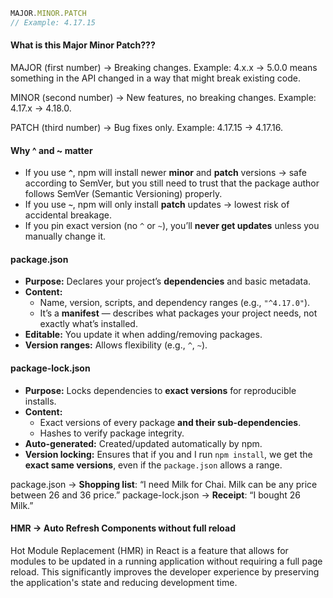 ```js
MAJOR.MINOR.PATCH
// Example: 4.17.15
```

#### What is this Major Minor Patch???

MAJOR (first number) → Breaking changes.
	Example: 4.x.x → 5.0.0 means something in the API changed in a way that might break existing code.

MINOR (second number) → New features, no breaking changes.
    Example: 4.17.x → 4.18.0.

PATCH (third number) → Bug fixes only.
    Example: 4.17.15 → 4.17.16.

#### Why ^ and ~ matter

- If you use **`^`**, npm will install newer **minor** and **patch** versions → safe according to SemVer, but you still need to trust that the package author follows SemVer (Semantic Versioning) properly.
- If you use **`~`**, npm will only install **patch** updates → lowest risk of accidental breakage.
- If you pin exact version (no `^` or `~`), you’ll **never get updates** unless you manually change it.


#### package.json

- **Purpose:** Declares your project’s **dependencies** and basic metadata.
- **Content:**
    - Name, version, scripts, and dependency ranges (e.g., `"^4.17.0"`).
    - It’s a **manifest** — describes what packages your project needs, not exactly what’s installed.
- **Editable:** You update it when adding/removing packages.
- **Version ranges:** Allows flexibility (e.g., `^`, `~`).

#### package-lock.json

- **Purpose:** Locks dependencies to **exact versions** for reproducible installs.
- **Content:**
    - Exact versions of every package **and their sub-dependencies**.
    - Hashes to verify package integrity.
- **Auto-generated:** Created/updated automatically by npm.
- **Version locking:** Ensures that if you and I run `npm install`, we get the **exact same versions**, even if the `package.json` allows a range.

package.json → **Shopping list**: “I need Milk for Chai. Milk can be any price between 26 and 36 price.”
package-lock.json → **Receipt**: “I bought 26 Milk.”


#### HMR -> Auto Refresh Components without full reload
Hot Module Replacement (HMR) in React is a feature that allows for modules to be updated in a running application without requiring a full page reload. This significantly improves the developer experience by preserving the application's state and reducing development time.
